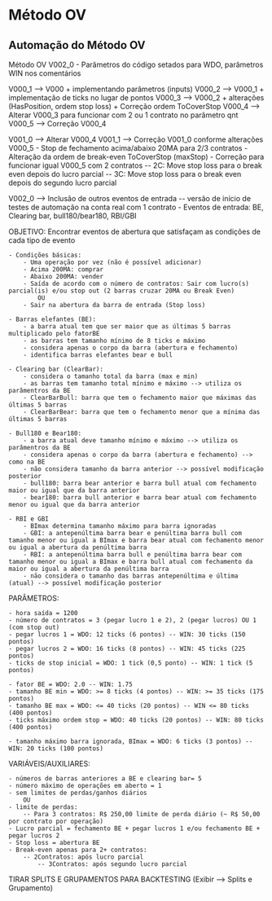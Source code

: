 # Método OV
## Automação do Método OV

Método OV V002_0 - Parâmetros do código setados para WDO, parâmetros WIN nos comentários

V000_1 --> V000 + implementando parâmetros (inputs)
V000_2 --> V000_1 + implementação de ticks no lugar de pontos
V000_3 --> V000_2 + alterações (HasPosition, ordem stop loss) + Correção ordem ToCoverStop
V000_4 --> Alterar V000_3 para funcionar com 2 ou 1 contrato no parâmetro qnt
V000_5 --> Correção V000_4

V001_0 --> Alterar V000_4
V001_1 --> Correção V001_0 conforme alterações V000_5
	- Stop de fechamento acima/abaixo 20MA para 2/3 contratos
	- Alteração da ordem de break-even ToCoverStop (maxStop)
 	- Correção para funcionar igual V000_5 com 2 contratos
		-- 2C: Move stop loss para o break even depois do lucro parcial
		-- 3C: Move stop loss para o break even depois do segundo lucro parcial

V002_0 --> Inclusão de outros eventos de entrada -- versão de início de testes de automação na conta real com 1 contrato
	- Eventos de entrada: BE, Clearing bar, bull180/bear180, RBI/GBI

OBJETIVO: Encontrar eventos de abertura que satisfaçam as condições de cada tipo de evento

	- Condições básicas:
		- Uma operação por vez (não é possível adicionar)
		- Acima 200MA: comprar
		- Abaixo 200MA: vender
		- Saída de acordo com o número de contratos: Sair com lucro(s) parcial(is) e/ou stop out (2 barras cruzar 20MA ou Break Even)
			OU
		- Sair na abertura da barra de entrada (Stop loss)

	- Barras elefantes (BE):
		- a barra atual tem que ser maior que as últimas 5 barras multiplicado pelo fatorBE
		- as barras tem tamanho mínimo de 8 ticks e máximo
        - considera apenas o corpo da barra (abertura e fechamento)
        - identifica barras elefantes bear e bull

	- Clearing bar (ClearBar):
		- considera o tamanho total da barra (max e min)
        - as barras tem tamanho total mínimo e máximo --> utiliza os parâmentros da BE
        - ClearBarBull: barra que tem o fechamento maior que máximas das últimas 5 barras
        - ClearBarBear: barra que tem o fechamento menor que a mínima das últimas 5 barras

	- Bull180 e Bear180:
        - a barra atual deve tamanho mínimo e máximo --> utiliza os parâmentros da BE
        - considera apenas o corpo da barra (abertura e fechamento) --> como na BE
        - não considera tamanho da barra anterior --> possível modificação posterior
        - bull180: barra bear anterior e barra bull atual com fechamento maior ou igual que da barra anterior
        - bear180: barra bull anterior e barra bear atual com fechamento menor ou igual que da barra anterior
	
	- RBI e GBI
        - BImax determina tamanho máximo para barra ignoradas
        - GBI: a antepenúltima barra bear e penúltima barra bull com tamanho menor ou igual a BImax e barra bear atual com fechamento menor ou igual a abertura da penúltima barra
        - RBI: a antepenúltima barra bull e penúltima barra bear com tamanho menor ou igual a BImax e barra bull atual com fechamento da maior ou igual a abertura da penúltima barra
        - não considera o tamanho das barras antepenúltima e última (atual) --> possível modificação posterior

PARÂMETROS:

	- hora saída = 1200
	- número de contratos = 3 (pegar lucro 1 e 2), 2 (pegar lucros) OU 1 (com stop out)
	- pegar lucros 1 = WDO: 12 ticks (6 pontos) -- WIN: 30 ticks (150 pontos)
  	- pegar lucros 2 = WDO: 16 ticks (8 pontos) -- WIN: 45 ticks (225 pontos)
	- ticks de stop inicial = WDO: 1 tick (0,5 ponto) -- WIN: 1 tick (5 pontos)
	
	- fator BE = WDO: 2.0 -- WIN: 1.75
	- tamanho BE min = WDO: >= 8 ticks (4 pontos) -- WIN: >= 35 ticks (175 pontos)
	- tamanho BE max = WDO: <= 40 ticks (20 pontos) -- WIN <= 80 ticks (400 pontos)
	- ticks máximo ordem stop = WDO: 40 ticks (20 pontos) -- WIN: 80 ticks (400 pontos)

	- tamanho máximo barra ignorada, BImax = WDO: 6 ticks (3 pontos) -- WIN: 20 ticks (100 pontos)  	

 VARIÁVEIS/AUXILIARES:

 	- números de barras anteriores a BE e clearing bar= 5
  	- número máximo de operações em aberto = 1
	- sem limites de perdas/ganhos diários
		OU
	- limite de perdas:
 		-- Para 3 contratos: R$ 250,00 limite de perda diário (~ R$ 50,00 por contrato por operação)
	- Lucro parcial = fechamento BE + pegar lucros 1 e/ou fechamento BE + pegar lucros 2
	- Stop loss = abertura BE
 	- Break-even apenas para 2+ contratos:
  		-- 2Contratos: após lucro parcial
    		-- 3Contratos: após segundo lucro parcial

TIRAR SPLITS E GRUPAMENTOS PARA BACKTESTING (Exibir --> Splits e Grupamento)

